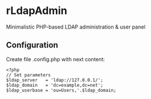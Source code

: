 rLdapAdmin
==========

Minimalistic PHP-based LDAP administration & user panel

Configuration
-------------

Create file .config.php with next content:
```
<?php
// Set parameters
$ldap_server   = 'ldap://127.0.0.1/';
$ldap_domain   = 'dc=example,dc=net';
$ldap_userbase = 'ou=Users,'.$ldap_domain;
```
